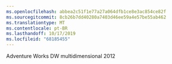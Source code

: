 ```yaml
---
ms.openlocfilehash: abbea2c51f1e77a27a064dfb1ce8e3ac854ce82f
ms.sourcegitcommit: 8cb26b7dd40280a7403d46ee59a4e57be55ab462
ms.translationtype: MT
ms.contentlocale: pt-BR
ms.lasthandoff: 10/17/2019
ms.locfileid: "68185455"
---
```

Adventure Works DW multidimensional 2012
